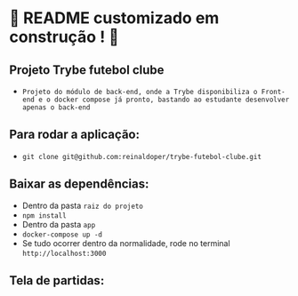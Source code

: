 # :construction: README customizado em construção ! :construction:
<!-- Olá, Tryber!
Esse é apenas um arquivo inicial para o README do seu projeto no qual você pode customizar e reutilizar todas as vezes que for executar o trybe-publisher.

Para deixá-lo com a sua cara, basta alterar o seguinte arquivo da sua máquina: ~/.student-repo-publisher/custom/_NEW_README.md

É essencial que você preencha esse documento por conta própria, ok?
Não deixe de usar nossas dicas de escrita de README de projetos, e deixe sua criatividade brilhar!
:warning: IMPORTANTE: você precisa deixar nítido:
- quais arquivos/pastas foram desenvolvidos por você; 
- quais arquivos/pastas foram desenvolvidos por outra pessoa estudante;
- quais arquivos/pastas foram desenvolvidos pela Trybe.
-->
## Projeto Trybe futebol clube
- `Projeto do módulo de back-end, onde a Trybe disponibiliza o Front-end e o docker compose já pronto, bastando ao estudante desenvolver apenas o back-end`
## Para rodar a aplicação:
- `git clone git@github.com:reinaldoper/trybe-futebol-clube.git`
## Baixar as dependências:
- Dentro da pasta `raiz do projeto`
- `npm install`
- Dentro da pasta `app`
- `docker-compose up -d`
- Se tudo ocorrer dentro da normalidade, rode no terminal `http://localhost:3000`
## Tela de partidas:

